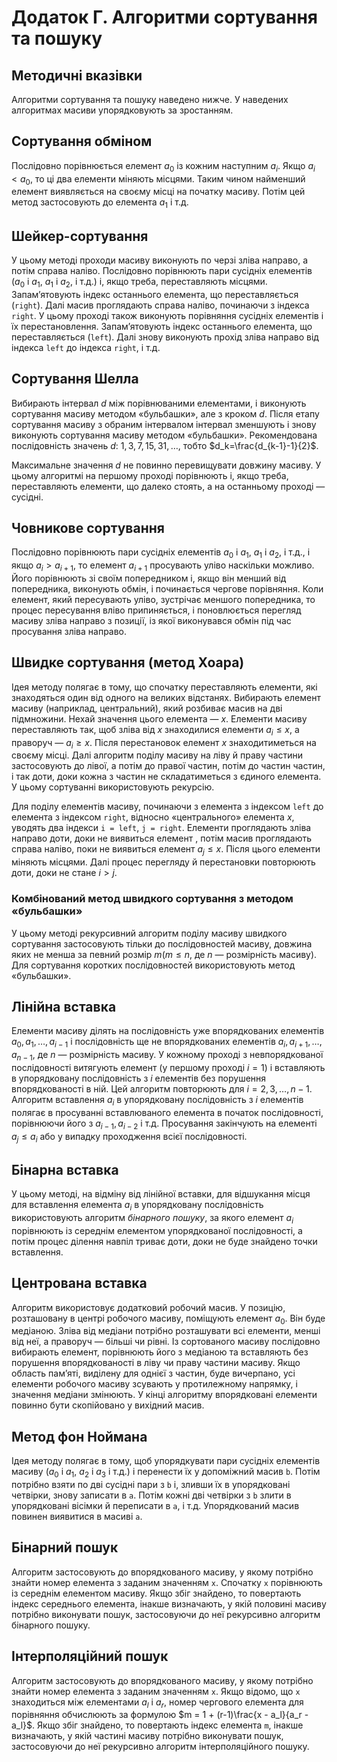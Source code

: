 # Додаток Г. Алгоритми сортування та пошуку
## Методичні вказівки
Алгоритми сортування та пошуку наведено нижче. У наведених алгоритмах масиви упорядковують за зростанням.

## Сортування обміном
Послідовно порівнюється елемент $a_0$ із кожним наступним $a_i$. Якщо $a_i < a_0$, то ці два елементи міняють місцями. Таким чином найменший елемент виявляється на своєму місці на початку масиву. Потім цей метод застосовують до елемента $a_1$ і т.д.

## Шейкер-сортування
У цьому методі проходи масиву виконують по черзі зліва направо, а потім справа наліво. Послідовно порівнюють пари сусідніх елементів ($a_0$ і $a_1$, $a_1$ і $a_2$, і т.д.) і, якщо треба, переставляють місцями. Запам’ятовують індекс останнього елемента, що переставляється (`right`). Далі масив проглядають справа наліво, починаючи з індекса `right`. У цьому проході також виконують порівняння сусідніх елементів і їх перестановлення. Запам’ятовують індекс останнього елемента, що переставляється (`left`). Далі знову виконують прохід зліва направо від індекса `left` до індекса `right`, і т.д.

## Сортування Шелла
Вибирають інтервал $d$ між порівнюваними елементами, і виконують сортування масиву методом «бульбашки», але з кроком $d$. Після етапу сортування масиву з обраним інтервалом інтервал зменшують і знову виконують сортування масиву методом «бульбашки». Рекомендована послідовність значень $d$: $1, 3, 7, 15, 31, \ldots,$ тобто $d_k=\frac{d_{k-1}-1}{2}$.

Максимальне значення $d$ не повинно перевищувати довжину масиву. У цьому алгоритмі на першому проході порівнюють і, якщо треба, переставляють елементи, що далеко стоять, а на останньому проході — сусідні.

## Човникове сортування
Послідовно порівнюють пари сусідніх елементів $a_0$ і $a_1$, $a_1$ і $a_2$, і т.д., і якщо $a_i>a_{i+1}$, то елемент $a_{i+1}$ просувають уліво наскільки можливо. Його порівнюють зі своїм попередником і, якщо він менший від попередника, виконують обмін, і починається чергове порівняння. Коли елемент, який пересувають уліво, зустрічає меншого попередника, то процес пересування вліво припиняється, і поновлюється перегляд масиву зліва направо з позиції, із якої виконувався обмін під час просування зліва направо.

## Швидке сортування (метод Хоара)
Ідея методу полягає в тому, що спочатку переставляють елементи, які знаходяться один від одного на великих відстанях. Вибирають елемент масиву (наприклад, центральний), який розбиває масив на дві підмножини. Нехай значення цього елемента — $x$. Елементи масиву переставляють так, щоб зліва від $x$ знаходилися елементи $a_i\le x$, а праворуч — $a_i\ge x$. Після перестановок елемент $x$ знаходитиметься на своєму місці. Далі алгоритм поділу масиву на ліву й праву частини застосовують до лівої, а потім до правої частин, потім до частин частин, і так доти, доки кожна з частин не складатиметься з єдиного елемента. У цьому сортуванні використовують рекурсію.

Для поділу елементів масиву, починаючи з елемента з індексом `left` до елемента з індексом `right`, відносно «центрального» елемента $x$, уводять два індекси `i = left`, `j = right`. Елементи проглядають зліва направо доти, доки не виявиться елемент , потім масив проглядають справа наліво, поки не виявиться елемент $a_j \le x$. Після цього елементи міняють місцями. Далі процес перегляду й перестановки повторюють доти, доки не стане $i > j$.

### Комбінований метод швидкого сортування з методом «бульбашки»
У цьому методі рекурсивний алгоритм поділу масиву швидкого сортування застосовують тільки до послідовностей масиву, довжина яких не менша за певний розмір $m$($m \le n$, де $n$ — розмірність масиву). Для сортування коротких послідовностей використовують метод «бульбашки».

## Лінійна вставка
Елементи масиву ділять на послідовність уже впорядкованих елементів $a_0, a_1,\ldots,a_{i-1}$ і послідовність ще не впорядкованих елементів $a_i, a_{i+1}, \ldots, a_{n-1}$, де $n$ — розмірність масиву. У кожному проході з невпорядкованої послідовності витягують елемент  (у першому проході $i = 1$) і вставляють в упорядковану послідовність з $i$ елементів без порушення впорядкованості в ній. Цей алгоритм повторюють для $i = 2,3,\ldots,n-1$. Алгоритм вставлення $a_i$ в упорядковану послідовність з $i$ елементів полягає в просуванні вставлюваного елемента в початок послідовності, порівнюючи його з $a_{i-1}, a_{i-2}$ і т.д. Просування закінчують на елементі $a_j \le a_i$ або у випадку проходження всієї послідовності.

## Бінарна вставка
У цьому методі, на відміну від лінійної вставки, для відшукання місця для вставлення елемента $a_i$ в упорядковану послідовність використовують алгоритм *бінарного пошуку*, за якого елемент $a_i$ порівнюють із середнім елементом упорядкованої послідовності, а потім процес ділення навпіл триває доти, доки не буде знайдено точки вставлення.

## Центрована вставка
Алгоритм використовує додатковий робочий масив. У позицію, розташовану в центрі робочого масиву, поміщують елемент $a_0$. Він буде медіаною. Зліва від медіани потрібно розташувати всі елементи, менші від неї, а праворуч — більші чи рівні. Із сортованого масиву послідовно вибирають елемент, порівнюють його з медіаною та вставляють без порушення впорядкованості в ліву чи праву частини масиву. Якщо область пам’яті, виділену для однієї з частин, буде вичерпано, усі елементи робочого масиву зсувають у протилежному напрямку, і значення медіани змінюють. У кінці алгоритму впорядковані елементи повинно бути скопійовано у вихідний масив.

## Метод фон Ноймана
Ідея методу полягає в тому, щоб упорядкувати пари сусідніх елементів масиву ($a_0$ і $a_1$, $a_2$ і $a_3$ і т.д.) і перенести їх у допоміжний масив `b`. Потім потрібно взяти по дві сусідні пари з `b` і, зливши їх в упорядковані четвірки, знову записати в `а`. Потім кожні дві четвірки з `b` злити в упорядковані вісімки й переписати в `а`, і т.д. Упорядкований масив повинен виявитися в масиві `а`.

## Бінарний пошук
Алгоритм застосовують до впорядкованого масиву, у якому потрібно знайти номер елемента з заданим значенням `x`. Спочатку `х` порівнюють із середнім елементом масиву. Якщо збіг знайдено, то повертають індекс середнього елемента, інакше визначають, у якій половині масиву потрібно виконувати пошук, застосовуючи до неї рекурсивно алгоритм бінарного пошуку.

## Інтерполяційний пошук
Алгоритм застосовують до впорядкованого масиву, у якому потрібно знайти номер елемента з заданим значенням `x`. Якщо відомо, що `х` знаходиться між елементами $a_l$ і $a_r$, номер чергового елемента для порівняння обчислюють за формулою $m = 1 + (r-1)\frac{x - a_l}{a_r - a_l}$. Якщо збіг знайдено, то повертають індекс елемента `m`, інакше визначають, у якій частині масиву потрібно виконувати пошук, застосовуючи до неї рекурсивно алгоритм інтерполяційного пошуку.